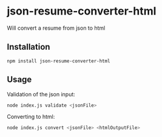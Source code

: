 # json-resume-converter-html
Will convert a resume from json to html

## Installation

    npm install json-resume-converter-html

## Usage

Validation of the json input:

```bash
node index.js validate <jsonFile>
```

Converting to html:

```bash
node index.js convert <jsonFile> <htmlOutputFile>
```
